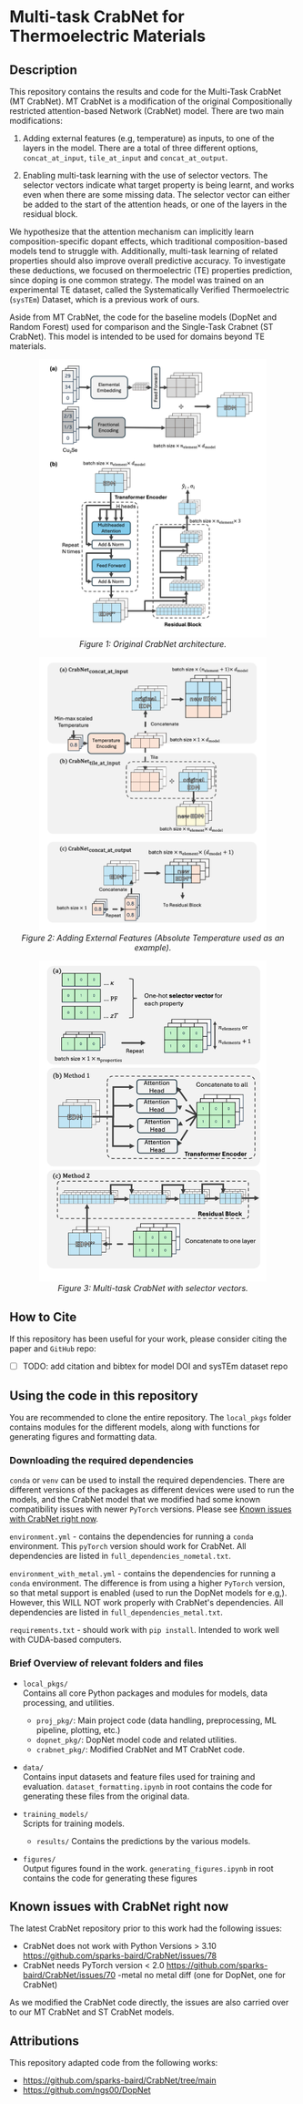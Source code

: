 # Multi-task CrabNet for Thermoelectric Materials

## Description

This repository contains the results and code for the Multi-Task CrabNet (MT CrabNet). MT CrabNet is a modification of the original Compositionally restricted attention-based Network (CrabNet) model. There are two main modifications:

1. Adding external features (e.g, temperature) as inputs, to one of the layers in the model. There are a total of three different options, `concat_at_input`, `tile_at_input` and `concat_at_output`. 

2. Enabling multi-task learning with the use of selector vectors. The selector vectors indicate what target property is being learnt, and works even when there are some missing data. The selector vector can either be added to the start of the attention heads, or one of the layers in the residual block.

We hypothesize that the attention mechanism can implicitly learn composition-specific dopant effects, which traditional composition-based models tend to struggle with. Additionally, multi-task learning of related properties should also improve overall predictive accuracy. To investigate these deductions, we focused on thermoelectric (TE) properties prediction, since doping is one common strategy. The model was trained on an experimental TE dataset, called the Systematically Verified Thermoelectric (`sysTEm`) Dataset, which is a previous work of ours. 

Aside from MT CrabNet, the code for the baseline models (DopNet and Random Forest) used for comparison and the Single-Task Crabnet (ST CrabNet). This model is intended to be used for domains beyond TE materials. 

<p align="center">
  <img src="figures/crabnet_ori_arch.png" alt="CrabNet Original Architecture" width="400"/>
  <br>
  <em>Figure 1: Original CrabNet architecture.</em>
</p>

<p align="center">
  <img src="figures/crabnet_temperature.png" alt="CrabNet External Features" width="400"/>
  <br>
  <em>Figure 2: Adding External Features (Absolute Temperature used as an example).</em>
</p>

<p align="center">
  <img src="figures/crabnet_mt.png" alt="Multi-task CrabNet" width="400"/>
  <br>
  <em>Figure 3: Multi-task CrabNet with selector vectors.</em>
</p>

## How to Cite
If this repository has been useful for your work, please consider citing the paper and `GitHub` repo:

- [ ] TODO: add citation and bibtex for model DOI and sysTEm dataset repo 


## Using the code in this repository

You are recommended to clone the entire repository. The `local_pkgs` folder contains modules for the different models, along with functions for generating figures and formatting data.


### Downloading the required dependencies
`conda` or `venv` can be used to install the required dependencies. There are different versions of the packages as different devices were used to run the models, and the CrabNet model that we modified had some known compatibility issues with newer `PyTorch` versions. Please see [Known issues with CrabNet right now](#known-issues-with-crabnet-right-now).


`environment.yml` - contains the dependencies for running a `conda` environment. This `pyTorch` version should work for CrabNet. All dependencies are listed in `full_dependencies_nometal.txt`.

`environment_with_metal.yml` - contains the dependencies for running a `conda` environment. The difference is from using a higher `PyTorch` version, so that metal support is enabled (used to run the DopNet models for e.g,). However, this WILL NOT work properly with CrabNet's dependencies. All dependencies are listed in `full_dependencies_metal.txt`.

`requirements.txt` - should work with `pip install`. Intended to work well with CUDA-based computers.

### Brief Overview of relevant folders and files

- `local_pkgs/`  
  Contains all core Python packages and modules for models, data processing, and utilities.  
  - `proj_pkg/`: Main project code (data handling, preprocessing, ML pipeline, plotting, etc.)
  - `dopnet_pkg/`: DopNet model code and related utilities.
  - `crabnet_pkg/`: Modified CrabNet and MT CrabNet code.

- `data/`  
  Contains input datasets and feature files used for training and evaluation. `dataset_formatting.ipynb` in root contains the code for generating these files from the original data.

- `training_models/`  
  Scripts for training models.

  - `results/`
 Contains the predictions by the various models.

- `figures/`  
  Output figures found in the work. `generating_figures.ipynb` in root contains the code for generating these figures


## Known issues with CrabNet right now

The latest CrabNet repository prior to this work had the following issues:
- CrabNet does not work with Python Versions > 3.10 https://github.com/sparks-baird/CrabNet/issues/78
- CrabNet needs PyTorch version < 2.0 https://github.com/sparks-baird/CrabNet/issues/70
-metal no metal diff (one for DopNet, one for CrabNet)

As we modified the CrabNet code directly, the issues are also carried over to our MT CrabNet and ST CrabNet models.

## Attributions
This repository adapted code from the following works:
 - https://github.com/sparks-baird/CrabNet/tree/main
 - https://github.com/ngs00/DopNet
